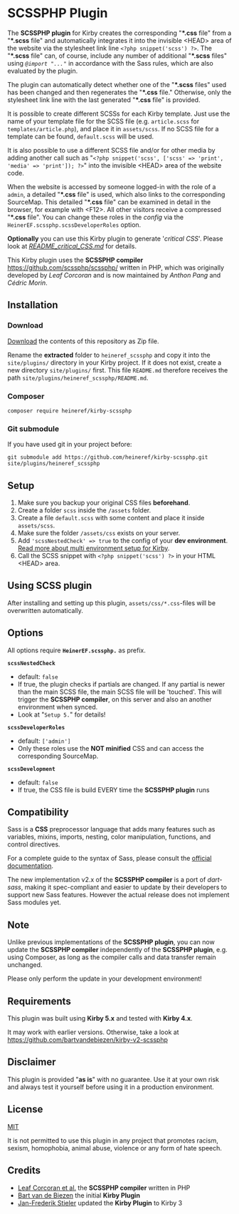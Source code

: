 # SCSSPHP Plugin

The **SCSSPHP plugin** for Kirby creates the corresponding "**\*.css** file" from a "**\*.scss** file" and automatically integrates it into the invisible \<HEAD\> area of the website via the stylesheet link line `<?php snippet('scss') ?>`.
The "**\*.scss** file" can, of course, include any number of additional "**\*.scss** files" using *`@import "..."`* in accordance with the Sass rules, which are also evaluated by the plugin.

The plugin can automatically detect whether one of the "**\*.scss** files" used has been changed and then regenerates the "**\*.css** file." Otherwise, only the stylesheet link line with the last generated "**\*.css** file" is provided.

It is possible to create different SCSSs for each Kirby template. Just use the name of your template file for the SCSS file (e.g. `article.scss` for `templates/article.php`), and place it in `assets/scss`. If no SCSS file for a template can be found, `default.scss` will be used.

It is also possible to use a different SCSS file and/or for other media by adding another call such as "`<?php snippet('scss', ['scss' => 'print', 'media' => 'print']); ?>`" into the invisible \<HEAD\> area of the website code.

When the website is accessed by someone logged-in with the role of a `admin`, a detailed "**\*.css** file" is used, which also links to the corresponding SourceMap. This detailed "**\*.css** file" can be examined in detail in the browser, for example with \<F12\>.
All other visitors receive a compressed "**\*.css** file".
You can change these roles in the *config* via the `HeinerEF.scssphp.scssDeveloperRoles` option.

**Optionally** you can use this Kirby plugin to generate '*critical CSS*'. Please look at *[README_critical_CSS.md](README_critical_CSS.md)* for details.

This Kirby plugin uses the **SCSSPHP compiler** https://github.com/scssphp/scssphp/ written in PHP, which was originally developed by *Leaf Corcoran* and is now maintained by *Anthon Pang* and *Cédric Morin*.


## Installation

### Download

[Download](https://github.com/heineref/kirby-scssphp/archive/master.zip) the contents of this repository as Zip file.

Rename the **extracted** folder to `heineref_scssphp` and copy it into the `site/plugins/` directory in your Kirby project. If it does not exist, create a new directory `site/plugins/` first.
This file `README.md` therefore receives the path `site/plugins/heineref_scssphp/README.md`.

### Composer

```
composer require heineref/kirby-scssphp
```

### Git submodule

If you have used git in your project before:

```
git submodule add https://github.com/heineref/kirby-scssphp.git site/plugins/heineref_scssphp
```


## Setup

1. Make sure you backup your original CSS files **beforehand**.
2. Create a folder `scss` inside the `/assets` folder.
3. Create a file `default.scss` with some content and place it inside `assets/scss`.
4. Make sure the folder `/assets/css` exists on your server.
5. Add `'scssNestedCheck' => true` to the config of your **dev environment**. [Read more about multi environment setup for Kirby](https://getkirby.com/docs/guide/configuration#multi-environment-setup).
6. Call the SCSS snippet with `<?php snippet('scss') ?>` in your HTML \<HEAD\> area.


## Using SCSS plugin

After installing and setting up this plugin, `assets/css/*.css`-files will be overwritten automatically.

## Options

All options require **`HeinerEF.scssphp.`** as prefix.

**`scssNestedCheck`**

- default: `false`
- If true, the plugin checks if partials are changed. If any partial is newer than the main SCSS file, the main SCSS file will be 'touched'. This will trigger the **SCSSPHP compiler**, on this server and also an another environment when synced.
- Look at "`Setup 5.`" for details!

**`scssDeveloperRoles`**

- default: `['admin']`
- Only these roles use the **NOT minified** CSS and can access the corresponding SourceMap.

**`scssDevelopment`**

- default: `false`
- If true, the CSS file is build EVERY time the **SCSSPHP plugin** runs


## Compatibility

Sass is a **CSS** preprocessor language that adds many features such as variables, mixins, imports, nesting, color manipulation, functions, and control directives.

For a complete guide to the syntax of Sass, please consult the [official documentation](https://sass-lang.com/documentation).

The new implementation v2.x of the **SCSSPHP compiler** is a port of *dart-sass*, making it spec-compliant and easier to update by their developers to support new Sass features. However the actual release does not implement Sass modules yet.

## Note

Unlike previous implementations of the **SCSSPHP plugin**, you can now update the **SCSSPHP compiler** independently of the **SCSSPHP plugin**, e.g. using Composer, as long as the compiler calls and data transfer remain unchanged.

Please only perform the update in your development environment!

## Requirements

This plugin was built using **Kirby 5.x** and tested with **Kirby 4.x**.

It may work with earlier versions. Otherwise, take a look at https://github.com/bartvandebiezen/kirby-v2-scssphp


## Disclaimer

This plugin is provided "**as is**" with no guarantee. Use it at your own risk and always test it yourself before using it in a production environment.


## License

[MIT](LICENSE.md)

It is not permitted to use this plugin in any project that promotes racism, sexism, homophobia, animal abuse, violence or any form of hate speech.

## Credits

- [Leaf Corcoran et al.](https://github.com/scssphp/scssphp) the **SCSSPHP compiler** written in PHP
- [Bart van de Biezen](https://github.com/bartvandebiezen/kirby-v2-scssphp) the initial **Kirby Plugin**
- [Jan-Frederik Stieler](https://github.com/janstieler/kirby-v2-scssphp) updated the **Kirby Plugin** to Kirby 3
